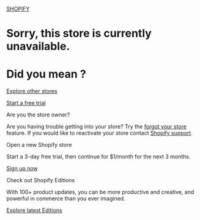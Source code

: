 [SHOPIFY](https://www.shopify.com/?utm_source=ExpiredDomainLink&utm_medium=textlink&utm_campaign=breadcrumb)

# Sorry, this store is currently unavailable.

# Did you mean ?

[Explore other stores](https://shop.app/ai/?utm_source=ExpiredDomainLink&utm_medium=button&utm_campaign=explore_other_stores)

[Start a free trial](https://www.shopify.com/?utm_source=ExpiredDomainLink&utm_medium=button&utm_campaign=start_free_trial)

Are you the store owner?


Are you having trouble getting into your store? Try the [forgot your store](https://accounts.shopify.com/recovery/stores?utm_source=gurucopy&utm_medium=link&utm_campaign=Gurus) feature. If you would like to reactivate your store contact [Shopify support](https://help.shopify.com/).


Open a new Shopify store


Start a 3-day free trial, then continue for $1/month for the next 3 months.


[Sign up now](https://www.shopify.com/?utm_source=ExpiredDomainLink&utm_medium=textlink&utm_campaign=start_free_trial)

Check out Shopify Editions


With 100+ product updates, you can be more productive and creative, and powerful in commerce than you ever imagined.


[Explore latest Editions](https://shopify.com/editions?utm_source=ExpiredDomainLink&utm_medium=textlink&utm_campaign=editions)